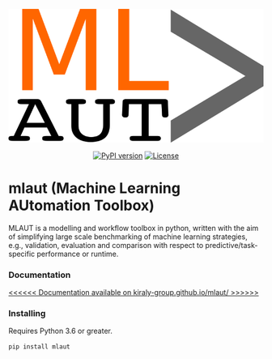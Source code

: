 ![skpro](/documentation/images/logo.png)
<p align="center">
  <a href="https://badge.fury.io/py/skpro"><img src="https://badge.fury.io/py/mlaut.svg" alt="PyPI version" height="18"></a>
  <a href="https://opensource.org/licenses/BSD-3-Clause"><img src="https://img.shields.io/badge/License-BSD%203--Clause-blue.svg" alt="License"></a>
</p>


# mlaut (Machine Learning AUtomation Toolbox)

MLAUT is a modelling and workflow toolbox in python, written with the aim of simplifying large scale benchmarking of machine learning strategies, e.g., validation, evaluation and comparison with respect to predictive/task-specific performance or runtime. 

### Documentation

[<<<<<< Documentation available on kiraly-group.github.io/mlaut/ >>>>>>](https://kiraly-group.github.io/mlaut/)

### Installing

Requires Python 3.6 or greater.

```
pip install mlaut
```


